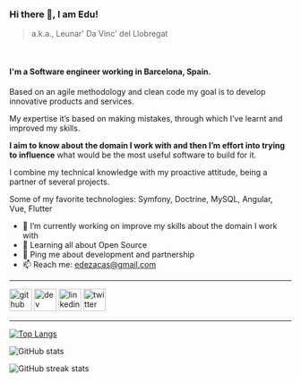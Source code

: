 ### Hi there 👋, I am Edu!
> a.k.a., Leunar' Da Vinc' del Llobregat

<br/>

#### I'm a Software engineer working in Barcelona, Spain.


Based on an agile methodology and clean code my goal is to develop innovative products and services.

My expertise it’s based on making mistakes, through which I’ve learnt and improved my skills.

**I aim to know about the domain I work with and then I’m effort into trying to influence** what would be the most useful software to build for it.

I combine my technical knowledge with my proactive attitude, being a partner of several projects.

Some of my favorite technologies: Symfony, Doctrine, MySQL, Angular, Vue, Flutter

- 🔭 I’m currently working on improve my skills about the domain I work with
- 🌱 Learning all about Open Source
- 💬 Ping me about development and partnership
- 📫 Reach me: [edezacas@gmail.com](mailto:edezacas@gmail.com)

---

[<img src='https://cdn.jsdelivr.net/npm/simple-icons@3.0.1/icons/github.svg' alt='github' height='40'>](https://github.com/edezacas)  [<img src='https://cdn.jsdelivr.net/npm/simple-icons@3.0.1/icons/dev-dot-to.svg' alt='dev' height='40'>](https://dev.to/edezacas)  [<img src='https://cdn.jsdelivr.net/npm/simple-icons@3.0.1/icons/linkedin.svg' alt='linkedin' height='40'>](https://www.linkedin.com/in/eduarddeza/)  [<img src='https://cdn.jsdelivr.net/npm/simple-icons@3.0.1/icons/twitter.svg' alt='twitter' height='40'>](https://twitter.com/edezacas)

------

[![Top Langs](https://github-readme-stats.vercel.app/api/top-langs/?username=edezacas)](https://github.com/anuraghazra/github-readme-stats)

![GitHub stats](https://github-readme-stats.vercel.app/api?username=edezacas&show_icons=true&count_private=true)

![GitHub streak stats](https://github-readme-streak-stats.herokuapp.com/?user=edezacas)  

